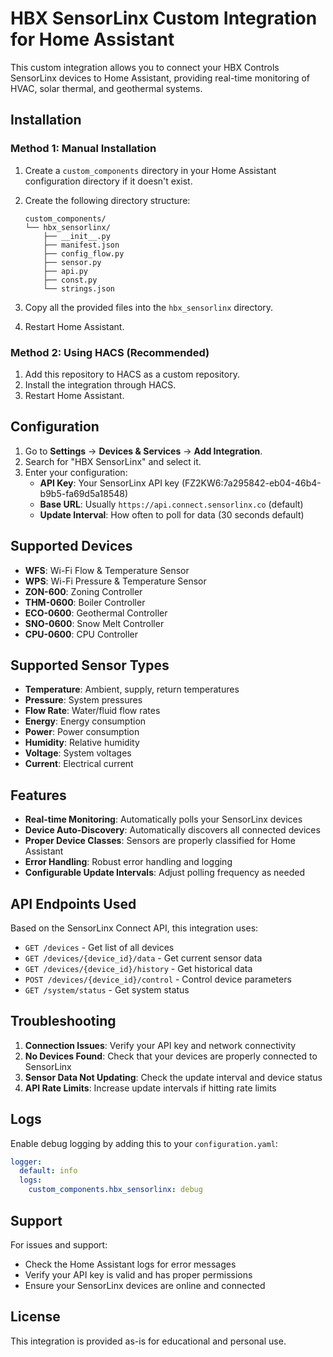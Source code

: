 # HBX SensorLinx Custom Integration for Home Assistant

This custom integration allows you to connect your HBX Controls SensorLinx devices to Home Assistant, providing real-time monitoring of HVAC, solar thermal, and geothermal systems.

## Installation

### Method 1: Manual Installation

1. Create a `custom_components` directory in your Home Assistant configuration directory if it doesn't exist.

2. Create the following directory structure:
   ```
   custom_components/
   └── hbx_sensorlinx/
       ├── __init__.py
       ├── manifest.json
       ├── config_flow.py
       ├── sensor.py
       ├── api.py
       ├── const.py
       └── strings.json
   ```

3. Copy all the provided files into the `hbx_sensorlinx` directory.

4. Restart Home Assistant.

### Method 2: Using HACS (Recommended)

1. Add this repository to HACS as a custom repository.
2. Install the integration through HACS.
3. Restart Home Assistant.

## Configuration

1. Go to **Settings** → **Devices & Services** → **Add Integration**.
2. Search for "HBX SensorLinx" and select it.
3. Enter your configuration:
   - **API Key**: Your SensorLinx API key (FZ2KW6:7a295842-eb04-46b4-b9b5-fa69d5a18548)
   - **Base URL**: Usually `https://api.connect.sensorlinx.co` (default)
   - **Update Interval**: How often to poll for data (30 seconds default)

## Supported Devices

- **WFS**: Wi-Fi Flow & Temperature Sensor
- **WPS**: Wi-Fi Pressure & Temperature Sensor
- **ZON-600**: Zoning Controller
- **THM-0600**: Boiler Controller
- **ECO-0600**: Geothermal Controller
- **SNO-0600**: Snow Melt Controller
- **CPU-0600**: CPU Controller

## Supported Sensor Types

- **Temperature**: Ambient, supply, return temperatures
- **Pressure**: System pressures
- **Flow Rate**: Water/fluid flow rates
- **Energy**: Energy consumption
- **Power**: Power consumption
- **Humidity**: Relative humidity
- **Voltage**: System voltages
- **Current**: Electrical current

## Features

- **Real-time Monitoring**: Automatically polls your SensorLinx devices
- **Device Auto-Discovery**: Automatically discovers all connected devices
- **Proper Device Classes**: Sensors are properly classified for Home Assistant
- **Error Handling**: Robust error handling and logging
- **Configurable Update Intervals**: Adjust polling frequency as needed

## API Endpoints Used

Based on the SensorLinx Connect API, this integration uses:

- `GET /devices` - Get list of all devices
- `GET /devices/{device_id}/data` - Get current sensor data
- `GET /devices/{device_id}/history` - Get historical data
- `POST /devices/{device_id}/control` - Control device parameters
- `GET /system/status` - Get system status

## Troubleshooting

1. **Connection Issues**: Verify your API key and network connectivity
2. **No Devices Found**: Check that your devices are properly connected to SensorLinx
3. **Sensor Data Not Updating**: Check the update interval and device status
4. **API Rate Limits**: Increase update intervals if hitting rate limits

## Logs

Enable debug logging by adding this to your `configuration.yaml`:

```yaml
logger:
  default: info
  logs:
    custom_components.hbx_sensorlinx: debug
```

## Support

For issues and support:
- Check the Home Assistant logs for error messages
- Verify your API key is valid and has proper permissions
- Ensure your SensorLinx devices are online and connected

## License

This integration is provided as-is for educational and personal use.
